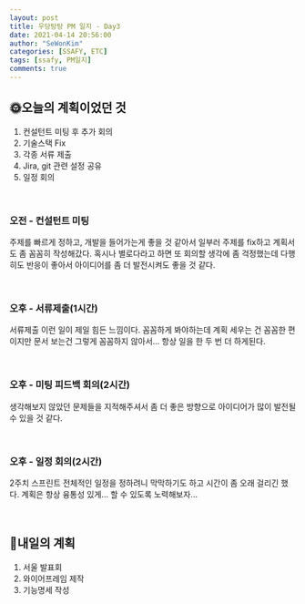 ```yaml
---
layout: post
title: 우당탕탕 PM 일지 - Day3
date: 2021-04-14 20:56:00
author: "SeWonKim"
categories: [SSAFY, ETC]
tags: [ssafy, PM일지]
comments: true
---
```


## 🌞오늘의 계획이었던 것

1. 컨설턴트 미팅 후 추가 회의
2. 기술스택 Fix
3. 각종 서류 제출
4. Jira, git 관련 설정 공유
5. 일정 회의 

&nbsp;

### 오전 - 컨설턴트 미팅

주제를 빠르게 정하고, 개발을 들어가는게 좋을 것 같아서 일부러 주제를 fix하고 계획서도 좀 꼼꼼히 작성해갔다. 혹시나 별로다라고 하면 또 회의할 생각에 좀 걱정했는데 다행히도 반응이 좋아서 아이디어를 좀 더 발전시켜도 좋을 것 같다.

&nbsp;

### 오후 - 서류제출(1시간)

서류제출 이런 일이 제일 힘든 느낌이다. 꼼꼼하게 봐야하는데 계획 세우는 건 꼼꼼한 편이지만 문서 보는건 그렇게 꼼꼼하지 않아서... 항상 일을 한 두 번 더 하게된다.

&nbsp;

### 오후 - 미팅 피드백 회의(2시간)

생각해보지 않았던 문제들을 지적해주셔서 좀 더 좋은 방향으로 아이디어가 많이 발전될 수 있을 것 같다.


&nbsp;

### 오후 - 일정 회의(2시간)

2주치 스프린트 전체적인 일정을 정하려니 막막하기도 하고 시간이 좀 오래 걸리긴 했다. 계획은 항상 융통성 있게... 할 수 있도록 노력해보자...

&nbsp;
&nbsp;


## 🌝내일의 계획

1. 서울 발표회
2. 와이어프레임 제작
3. 기능명세 작성 

&nbsp;
&nbsp;
